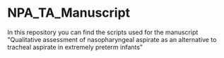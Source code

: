 # NPA_TA_Manuscript
In this repository you can find the scripts used for the manuscript "Qualitative assessment of nasopharyngeal aspirate as an alternative to tracheal aspirate in extremely preterm infants"
